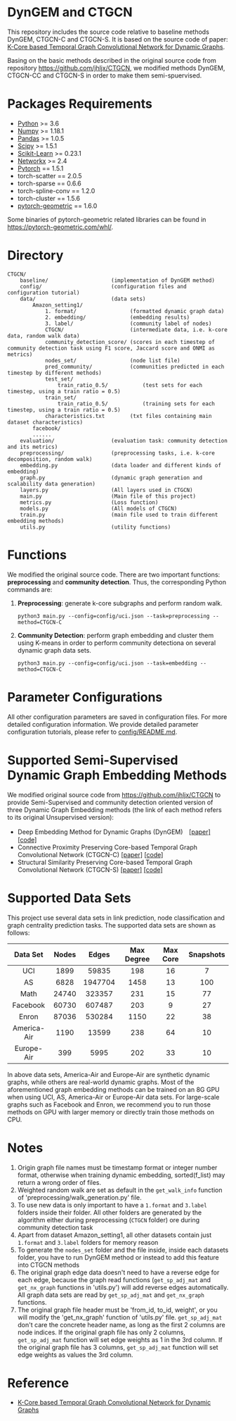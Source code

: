 # DynGEM and CTGCN
This repository includes the source code relative to baseline methods DynGEM, CTGCN-C and CTGCN-S. It is based on the source code of paper: [K-Core based Temporal Graph Convolutional Network for Dynamic Graphs](https://ieeexplore.ieee.org/document/9240056).

Basing on the basic methods described in the original source code from repository https://github.com/jhljx/CTGCN, we modified methods DynGEM, CTGCN-CC and CTGCN-S in order to make them semi-spuervised.

# Packages Requirements
- [Python](https://www.python.org/downloads/) >= 3.6
- [Numpy](https://github.com/numpy/numpy) >= 1.18.1
- [Pandas](https://github.com/pandas-dev/pandas) >= 1.0.5
- [Scipy](https://github.com/scipy/scipy) >= 1.5.1
- [Scikit-Learn](https://github.com/scikit-learn/scikit-learn) >= 0.23.1
- [Networkx](https://github.com/networkx/networkx) >= 2.4
- [Pytorch](https://github.com/pytorch/pytorch) == 1.5.1
- torch-scatter == 2.0.5
- torch-sparse == 0.6.6
- torch-spline-conv == 1.2.0
- torch-cluster == 1.5.6
- [pytorch-geometric](https://github.com/rusty1s/pytorch_geometric) == 1.6.0

Some binaries of pytorch-geometric related libraries can be found in 
https://pytorch-geometric.com/whl/.

# Directory
    
    CTGCN/    
        baseline/                    (implementation of DynGEM method)  
        config/                      (configuration files and configuration tutorial)
        data/                        (data sets)  
            Amazon_setting1/
                1. format/                 (formatted dynamic graph data)  
                2. embedding/              (embedding results)  
                3. label/                  (community label of nodes)
                CTGCN/                     (intermediate data, i.e. k-core data, random walk data)
                community_detection_score/ (scores in each timestep of community detection task using F1 score, Jaccard score and ONMI as metrics)
                nodes_set/                 (node list file)    
                pred_community/            (communities predicted in each timestep by different methods)
                test_set/
                    train_ratio_0.5/           (test sets for each timestep, using a train ratio = 0.5)
                train_set/
                    train_ratio_0.5/           (training sets for each timestep, using a train ratio = 0.5)
                characteristics.txt        (txt files containing main dataset characteristics)
            facebook/
            ......
        evaluation/                  (evaluation task: community detection and its metrics)  
        preprocessing/               (preprocessing tasks, i.e. k-core decomposition, random walk)  
        embedding.py                 (data loader and different kinds of embedding)  
        graph.py                     (dynamic graph generation and scalability data generation)  
        layers.py                    (All layers used in CTGCN)  
        main.py                      (Main file of this project)
        metrics.py                   (Loss function)  
        models.py                    (All models of CTGCN)  
        train.py                     (main file used to train different embedding methods)  
        utils.py                     (utility functions)          

# Functions

We modified the original source code. There are two important functions: **preprocessing** and **community detection**. Thus, the corresponding Python commands are:

1. **Preprocessing**: generate k-core subgraphs and perform random walk.

       python3 main.py --config=config/uci.json --task=preprocessing --method=CTGCN-C

2. **Community Detection**: perform graph embedding and cluster them using K-means in order to perform community detectiona on several dynamic graph data sets.

       python3 main.py --config=config/uci.json --task=embedding --method=CTGCN-C

# Parameter Configurations

All other configuration parameters are saved in configuration files. For more detailed configuration information. We provide detailed parameter configuration tutorials, please refer to [config/README.md](https://github.com/jhljx/CTGCN/tree/master/config). 

# Supported Semi-Supervised Dynamic Graph Embedding Methods

We modified original source code from https://github.com/jhljx/CTGCN to provide Semi-Supervised and community detection oriented version of three Dynamic Graph Embedding methods (the link of each method refers to its original Unsupervised version):

- Deep Embedding Method for Dynamic Graphs (DynGEM)　[\[paper\]](https://arxiv.org/abs/1805.11273)　[\[code\]](https://github.com/jhljx/CTGCN/blob/master/baseline/dynGEM.py)      
- Connective Proximity Preserving Core-based Temporal Graph Convolutional Network (CTGCN-C)   [\[paper\]](https://arxiv.org/abs/2003.09902)   [\[code\]](https://github.com/jhljx/CTGCN)
- Structural Similarity Preserving Core-based Temporal Graph Convolutional Network (CTGCN-S)   [\[paper\]](https://arxiv.org/abs/2003.09902)   [\[code\]](https://github.com/jhljx/CTGCN)

# Supported Data Sets

This project use several data sets in link prediction, node classification and graph centrality prediction tasks. The supported data sets are shown as follows:

| **Data Set** | **Nodes** | **Edges** | **Max Degree** | **Max Core** | **Snapshots** |
|:----:|:----:| :----: | :----: |:----: |:----: |
| UCI | 1899 | 59835 | 198 | 16 | 7 |
| AS  | 6828 | 1947704 | 1458 | 13 | 100 |
| Math | 24740 | 323357 | 231 | 15 | 77 |
| Facebook | 60730 | 607487 | 203 | 9 | 27 |
| Enron | 87036 | 530284 | 1150 | 22 | 38 |
| America-Air | 1190 | 13599 | 238 | 64 | 10 |
| Europe-Air | 399 | 5995 | 202 | 33 | 10 | 

In above data sets, America-Air and Europe-Air are synthetic dynamic graphs, while others are real-world dynamic graphs. Most of the aforementioned graph embedding methods can be trained on an 8G GPU when using UCI, AS, America-Air or Europe-Air data sets. For large-scale graphs such as Facebook and Enron, we recommend you to run those methods on GPU with larger memory or directly train those methods on CPU.

# Notes
1. Origin graph file names must be timestamp format or integer number format, otherwise when training dynamic embedding, sorted(f_list) may return a wrong order of files.
2. Weighted random walk are set as default in the `get_walk_info` function of 'preprocessing/walk_generation.py' file.
3. To use new data is only important to have a `1.format` and `3.label` folders inside their folder. All other folders are generated by the algorithm either during preprocessing (`CTGCN` folder) ore during community detection task
4. Apart from dataset Amazon_setting1, all other datasets contain just `1.format` and `3.label` folders for memory reason
5. To generate the `nodes_set` folder and the file inside, inside each datasets folder, you have to run DynGEM method or instead to add this feature into CTGCN methods
6. The original graph edge data doesn't need to have a reverse edge for each edge, because the graph read functions (`get_sp_adj_mat` and `get_nx_graph` functions in 'utils.py') will add reverse edges automatically. All graph data sets are read by `get_sp_adj_mat` and `get_nx_graph` functions.
7. The original graph file header must be 'from_id, to_id, weight', or you will modify the 'get_nx_graph' function of 'utils.py' file. `get_sp_adj_mat` don't care the concrete header name, as long as the first 2 columns are node indices. If the original graph file has only 2 columns,  `get_sp_adj_mat` function will set edge weights as 1 in the 3rd column. If the original graph file has 3 columns, `get_sp_adj_mat` function will set edge weights as values the 3rd column.

# Reference
- [K-Core based Temporal Graph Convolutional Network for Dynamic Graphs](https://ieeexplore.ieee.org/document/9240056)

